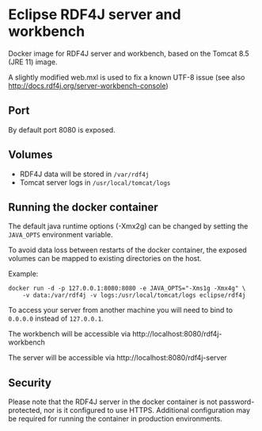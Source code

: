 # Eclipse RDF4J server and workbench

Docker image for RDF4J server and workbench, based on the Tomcat 8.5 (JRE 11) image.

A slightly modified web.mxl is used to fix a known UTF-8 issue 
(see also http://docs.rdf4j.org/server-workbench-console)

## Port

By default port 8080 is exposed.

## Volumes
 
  * RDF4J data will be stored in `/var/rdf4j`
  * Tomcat server logs in `/usr/local/tomcat/logs`

## Running the docker container 

The default java runtime options (-Xmx2g) can be changed by setting the 
`JAVA_OPTS` environment variable.

To avoid data loss between restarts of the docker container, 
the exposed volumes can be mapped to existing directories on the host. 

Example:
```
docker run -d -p 127.0.0.1:8080:8080 -e JAVA_OPTS="-Xms1g -Xmx4g" \
	-v data:/var/rdf4j -v logs:/usr/local/tomcat/logs eclipse/rdf4j
```

To access your server from another machine you will need to bind to `0.0.0.0` 
instead of `127.0.0.1`.

The workbench will be accessible via http://localhost:8080/rdf4j-workbench

The server will be accessible via http://localhost:8080/rdf4j-server

## Security

Please note that the RDF4J server in the docker container is not 
password-protected, nor is it configured to use HTTPS. 
Additional configuration may be required for running the container in 
production environments.
